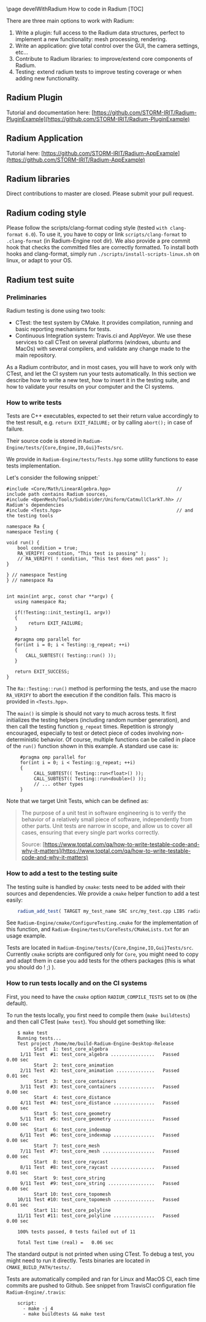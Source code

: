 \page develWithRadium How to code in Radium
[TOC]

There are three main options to work with Radium:
1. Write a plugin: full access to the Radium data structures, perfect to implement a new functionality: mesh processing, rendering.
2. Write an application: give total control over the GUI, the camera settings, etc...
3. Contribute to Radium libraries: to improve/extend core components of Radium.
4. Testing: extend radium tests to improve testing coverage or when adding new functionality.

## Radium Plugin
Tutorial and documentation here: [https://github.com/STORM-IRIT/Radium-PluginExample](https://github.com/STORM-IRIT/Radium-PluginExample)

## Radium Application
Tutorial here: [https://github.com/STORM-IRIT/Radium-AppExample](https://github.com/STORM-IRIT/Radium-AppExample)

## Radium libraries
Direct contributions to master are closed.
Please submit your pull request.

## Radium coding style
Please follow the scripts/clang-format coding style (tested `with clang-format 6.0`).
To use it, you have to copy or link `scripts/clang-format` to `.clang-format` (in Radium-Engine root dir).
We also provide a pre commit hook that checks the committed files are correctly formatted.
To install both hooks and clang-format, simply run `./scripts/install-scripts-linux.sh` on linux, or adapt to your OS.

## Radium test suite
### Preliminaries
Radium testing is done using two tools:
-   CTest: the test system by CMake. It provides compilation, running and basic reporting mechanisms for tests.
-   Continuous Integration system: Travis.ci and AppVeyor. We use these services to call CTest on several platforms (windows, ubuntu and MacOs) with several compilers, and validate any change made to the main repository.

As a Radium contributor, and in most cases, you will have to work only with CTest, and let the CI system run your tests automatically.
In this section we describe how to write a new test, how to insert it in the testing suite, and how to validate your results on your computer and the CI systems.

### How to write tests
Tests are C++ executables, expected to set their return value accordingly to the test result, e.g. `return EXIT_FAILURE;` or by calling `abort();` in case of failure.

Their source code is stored in `Radium-Engine/tests/{Core,Engine,IO,Gui}Tests/src`.

We provide in `Radium-Engine/tests/Tests.hpp` some utility functions to ease tests implementation.

Let's consider the following snippet:`

~~~{.cpp}
#include <Core/Math/LinearAlgebra.hpp>                        // include path contains Radium sources,
#include <OpenMesh/Tools/Subdivider/Uniform/CatmullClarkT.hh> // Radium's dependencies
#include <Tests.hpp>                                          // and the testing tools

namespace Ra {
namespace Testing {

void run() {
    bool condition = true;
    RA_VERIFY( condition, "This test is passing" );
    // RA_VERIFY( ! condition, "This test does not pass" );
}

} // namespace Testing
} // namespace Ra


int main(int argc, const char **argv) {
   using namespace Ra;

   if(!Testing::init_testing(1, argv))
   {
        return EXIT_FAILURE;
   }

   #pragma omp parallel for
   for(int i = 0; i < Testing::g_repeat; ++i)
   {
       CALL_SUBTEST(( Testing::run() ));
   }

   return EXIT_SUCCESS;
}
~~~

The `Ra::Testing::run()` method is performing the tests, and use the macro `RA_VERIFY` to abort the execution if the condition fails. This macro is provided in `<Tests.hpp>`.

The `main()` is simple is should not vary to much across tests.
It first initializes the testing helpers (including random number generation), and then call the testing function `g_repeat` times.
Repetition is strongly encouraged, especially to test or detect piece of codes involving non-deterministic behavior.
Of course, multiple functions can be called in place of the `run()` function shown in this example. A standard use case is:

~~~{.cpp}
     #pragma omp parallel for
     for(int i = 0; i < Testing::g_repeat; ++i)
     {
          CALL_SUBTEST(( Testing::run<float>() ));
          CALL_SUBTEST(( Testing::run<double>() ));
          // ... other types
     }
~~~

Note that we target Unit Tests, which can be defined as:
> The purpose of a unit test in software engineering is to verify the behavior of a relatively small piece of software,
> independently from other parts. Unit tests are narrow in scope, and allow us to cover all cases, ensuring that every
> single part works correctly.
>
> Source: [https://www.toptal.com/qa/how-to-write-testable-code-and-why-it-matters](https://www.toptal.com/qa/how-to-write-testable-code-and-why-it-matters)

### How to add a test to the testing suite
The testing suite is handled by `cmake`: tests need to be added with their sources and dependencies.
We provide a `cmake` helper function to add a test easily:

~~~cmake
    radium_add_test( TARGET my_test_name SRC src/my_test.cpp LIBS radiumCore radiumEngine )
~~~

See `Radium-Engine/cmake/ConfigureTesting.cmake` for the implementation of this function, and `Radium-Engine/tests/CoreTests/CMakeLists.txt` for an usage example.

Tests are located in `Radium-Engine/tests/{Core,Engine,IO,Gui}Tests/src`. Currently `cmake` scripts are configured only for `Core`, you might need to copy and adapt them in case you add tests for the others packages (this is what you should do ! ;) ).

### How to run tests locally and on the CI systems
First, you need to have the `cmake` option `RADIUM_COMPILE_TESTS` set to `ON` (the default).

To run the tests locally, you first need to compile them (`make buildtests`) and then call CTest (`make test`). You should get something like:
~~~text
    $ make test
    Running tests...
    Test project /home/me/build-Radium-Engine-Desktop-Release
          Start  1: test_core_algebra
     1/11 Test  #1: test_core_algebra ................   Passed    0.00 sec
          Start  2: test_core_animation
     2/11 Test  #2: test_core_animation ..............   Passed    0.01 sec
          Start  3: test_core_containers
     3/11 Test  #3: test_core_containers .............   Passed    0.00 sec
          Start  4: test_core_distance
     4/11 Test  #4: test_core_distance ...............   Passed    0.00 sec
          Start  5: test_core_geometry
     5/11 Test  #5: test_core_geometry ...............   Passed    0.00 sec
          Start  6: test_core_indexmap
     6/11 Test  #6: test_core_indexmap ...............   Passed    0.00 sec
          Start  7: test_core_mesh
     7/11 Test  #7: test_core_mesh ...................   Passed    0.00 sec
          Start  8: test_core_raycast
     8/11 Test  #8: test_core_raycast ................   Passed    0.01 sec
          Start  9: test_core_string
     9/11 Test  #9: test_core_string .................   Passed    0.00 sec
          Start 10: test_core_topomesh
    10/11 Test #10: test_core_topomesh ...............   Passed    0.01 sec
          Start 11: test_core_polyline
    11/11 Test #11: test_core_polyline ...............   Passed    0.00 sec

    100% tests passed, 0 tests failed out of 11

    Total Test time (real) =   0.06 sec
~~~

The standard output is not printed when using CTest.
To debug a test, you might need to run it directly. Tests binaries are located in `CMAKE_BUILD_PATH/tests/`.

Tests are automatically compiled and ran for Linux and MacOS CI, each time commits are pushed to Github. See snippet from TravisCI configuration file `Radium-Engine/.travis`:
~~~text
    script:
      - make -j 4
      - make buildtests && make test
~~~

